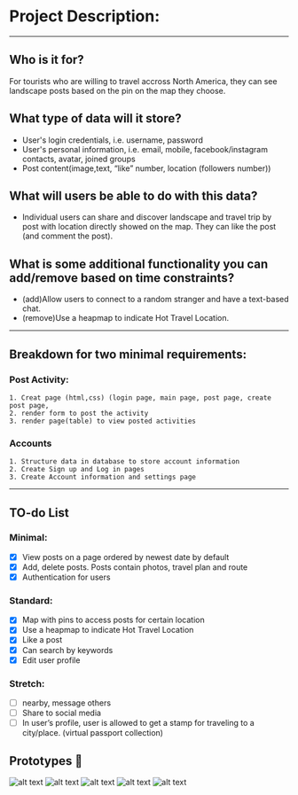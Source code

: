 # Project Description: 
***
## Who is it for?
For tourists who are willing to travel accross North America, they can see landscape posts  based on the pin on the map they choose.  
## What type of data will it store?
- User's login credentials, i.e. username, password
- User's personal information, i.e. email, mobile, facebook/instagram contacts, avatar, joined groups
- Post content(image,text, “like” number, location  (followers number))

## What will users be able to do with this data?
- Individual users can share and discover landscape and travel trip by post with location directly  showed on the map. They can like the post (and comment the post). 
## What is some additional functionality you can add/remove based on time constraints?
- (add)Allow users to connect to a random stranger and have a text-based chat.
- (remove)Use a heapmap to indicate Hot Travel Location.
***
## Breakdown for two minimal requirements:
### Post Activity:
	1. Creat page (html,css) (login page, main page, post page, create post page, 	
    2. render form to post the activity
	3. render page(table) to view posted activities


### Accounts
    1. Structure data in database to store account information
    2. Create Sign up and Log in pages
    3. Create Account information and settings page

***
## TO-do List
### Minimal: 
- [x] View posts on a page ordered by newest date by default
- [x] Add, delete posts. Posts contain photos, travel plan and route
- [x] Authentication for users

### Standard: 
- [x] Map with pins to access posts for certain location
- [x] Use a heapmap to indicate Hot Travel Location
- [x] Like a post
- [x] Can search by keywords
- [x] Edit user profile

### Stretch: 
- [ ] nearby, message others
- [ ] Share to social media
- [ ] In user’s profile, user is allowed to get a stamp for traveling to a city/place. (virtual passport collection)

## Prototypes 🎨


![alt text](http://url/to/img.png)
![alt text](http://url/to/img.png)
![alt text](http://url/to/img.png)
![alt text](http://url/to/img.png)
![alt text](http://url/to/img.png)
